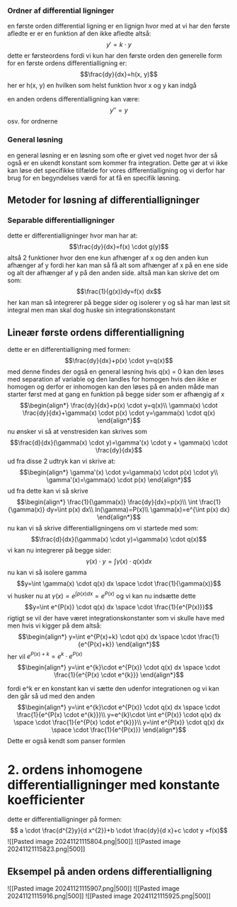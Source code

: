 
### Ordner af differential ligninger
en første orden differential ligning er en lignign hvor med at vi har den første afledte er er en funktion af den ikke afledte altså:
$$y'=k \cdot y$$
dette er førsteordens fordi vi kun har den første orden
den generelle form for en første ordens differentialligning er:
$$\frac{dy}{dx}=h(x, y)$$
her er h(x, y) en hvilken som helst funktion hvor x og y kan indgå


en anden ordens differentialligning kan være:
$$y''=y$$
osv. for ordnerne

### General løsning
en general løsning er en løsning som ofte er givet ved noget hvor der så også er en ukendt konstant som kommer fra integration. Dette gør at vi ikke kan løse det specifikke tilfælde for vores differentialligning og vi derfor har brug for en begyndelses værdi for at få en specifik løsning.


## Metoder for løsning af differentialligninger

### Separable differentialligninger
dette er differentialligninger hvor man har at:
$$\frac{dy}{dx}=f(x) \cdot g(y)$$
altså 2 funktioner hvor den ene kun afhænger af x og den anden kun afhænger af y fordi her kan man så få alt som afhænger af x på en ene side og alt der afhænger af y på den anden side. altså man kan skrive det om som:
$$\frac{1}{g(x)}dy=f(x) dx$$
her kan man så integrerer på begge sider og isolerer y og så har man løst sit integral men man skal dog huske sin integrationskonstant



## Lineær første ordens differentialligning
dette er en differentialligning med formen:
$$\frac{dy}{dx}+p(x) \cdot y=q(x)$$
med denne findes der også en general løsning
hvis q(x) = 0 kan den løses med separation af variable og den landles for homogen 
hvis den ikke er homogen og derfor er inhomogen kan den løses på en anden måde
man starter først med at gang en funktion på begge sider som er afhængig af x
$$\begin{align*}
\frac{dy}{dx}+p(x) \cdot y=q(x)\\
\gamma(x) \cdot \frac{dy}{dx}+\gamma(x) \cdot p(x) \cdot y=\gamma(x) \cdot q(x)
\end{align*}$$
nu ønsker vi så at venstresiden kan skrives som
$$\frac{d}{dx}(\gamma(x) \cdot y)=\gamma'(x) \cdot y + \gamma(x) \cdot \frac{dy}{dx}$$
ud fra disse 2 udtryk kan vi skrive at:
$$\begin{align*}
\gamma'(x) \cdot y=\gamma(x) \cdot p(x) \cdot y\\
\gamma'(x)=\gamma(x) \cdot p(x)
\end{align*}$$
ud fra dette kan vi så skrive
$$\begin{align*}
\frac{1}{\gamma(x)} \frac{dy}{dx}=p(x)\\
\int \frac{1}{\gamma(x)} dy=\int p(x) dx\\
ln(\gamma)=P(x)\\
\gamma(x)=e^{\int p(x) dx}
\end{align*}$$
nu kan vi så skrive differentialligningens om vi startede med som:
$$\frac{d}{dx}(\gamma(x) \cdot y)=\gamma(x) \cdot q(x)$$
vi kan nu integrerer på begge sider:
$$\gamma(x) \cdot y= \int \gamma(x) \cdot q(x) dx$$
nu kan vi så isolere gamma
$$y=\int \gamma(x) \cdot q(x) dx \space \cdot \frac{1}{\gamma(x)}$$
vi husker nu at $\gamma(x)=e^{\int p(x) dx}=e^{P(x)}$
og vi kan nu indsætte dette
$$y=\int e^{P(x)} \cdot q(x) dx \space \cdot \frac{1}{e^{P(x)}}$$
rigtigt se vil der have været integrationskonstanter som vi skulle have med men hvis vi kigger på dem altså:
$$\begin{align*}
y=\int e^{P(x)+k} \cdot q(x) dx \space \cdot \frac{1}{e^{P(x)+k}}
\end{align*}$$
her vil $e^{P(x)+k}=e^{k} \cdot e^{P(x)}$
$$\begin{align*}
y=\int e^{k}\cdot e^{P(x)} \cdot q(x) dx \space \cdot \frac{1}{e^{P(x) \cdot e^{k}}}
\end{align*}$$

fordi e^k er en konstant kan vi sætte den udenfor integrationen og vi kan den går så ud med den anden
$$\begin{align*}
y=\int e^{k}\cdot e^{P(x)} \cdot q(x) dx \space \cdot \frac{1}{e^{P(x) \cdot e^{k}}}\\
y=e^{k}\cdot \int  e^{P(x)} \cdot q(x) dx \space \cdot \frac{1}{e^{P(x) \cdot e^{k}}}\\
y=\int e^{P(x)} \cdot q(x) dx \space \cdot \frac{1}{e^{P(x)}}
\end{align*}$$
Dette er også kendt som panser formlen
# 2. ordens inhomogene differentialligninger med konstante koefficienter
dette er differentialligninger på formen:
$$ a \cdot \frac{d^{2}y}{d x^{2}}+b \cdot \frac{dy}{d x}+c \cdot y =f(x)$$
![[Pasted image 20241121115804.png|500]]
![[Pasted image 20241121115823.png|500]]

## Eksempel på anden ordens differentialligning
![[Pasted image 20241121115907.png|500]]
![[Pasted image 20241121115916.png|500]]
![[Pasted image 20241121115925.png|500]]